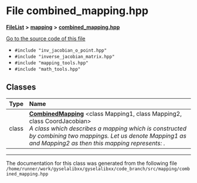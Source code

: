 

# File combined\_mapping.hpp



[**FileList**](files.md) **>** [**mapping**](dir_5300298560c4bf255ab9f36681603d89.md) **>** [**combined\_mapping.hpp**](combined__mapping_8hpp.md)

[Go to the source code of this file](combined__mapping_8hpp_source.md)



* `#include "inv_jacobian_o_point.hpp"`
* `#include "inverse_jacobian_matrix.hpp"`
* `#include "mapping_tools.hpp"`
* `#include "math_tools.hpp"`















## Classes

| Type | Name |
| ---: | :--- |
| class | [**CombinedMapping**](classCombinedMapping.md) &lt;class Mapping1, class Mapping2, class CoordJacobian&gt;<br>_A class which describes a mapping which is constructed by combining two mappings. Let us denote Mapping1 as_  _and Mapping2 as_ _then this mapping represents:_ _._ |



















































------------------------------
The documentation for this class was generated from the following file `/home/runner/work/gyselalibxx/gyselalibxx/code_branch/src/mapping/combined_mapping.hpp`

